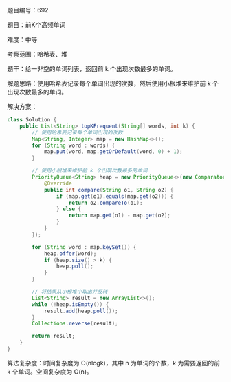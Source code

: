 题目编号：692

题目：前K个高频单词

难度：中等

考察范围：哈希表、堆

题干：给一非空的单词列表，返回前 k 个出现次数最多的单词。

解题思路：使用哈希表记录每个单词出现的次数，然后使用小根堆来维护前 k 个出现次数最多的单词。

解决方案：

```java
class Solution {
    public List<String> topKFrequent(String[] words, int k) {
        // 使用哈希表记录每个单词出现的次数
        Map<String, Integer> map = new HashMap<>();
        for (String word : words) {
            map.put(word, map.getOrDefault(word, 0) + 1);
        }

        // 使用小根堆来维护前 k 个出现次数最多的单词
        PriorityQueue<String> heap = new PriorityQueue<>(new Comparator<String>() {
            @Override
            public int compare(String o1, String o2) {
                if (map.get(o1).equals(map.get(o2))) {
                    return o2.compareTo(o1);
                } else {
                    return map.get(o1) - map.get(o2);
                }
            }
        });

        for (String word : map.keySet()) {
            heap.offer(word);
            if (heap.size() > k) {
                heap.poll();
            }
        }

        // 将结果从小根堆中取出并反转
        List<String> result = new ArrayList<>();
        while (!heap.isEmpty()) {
            result.add(heap.poll());
        }
        Collections.reverse(result);

        return result;
    }
}
```

算法复杂度：时间复杂度为 O(nlogk)，其中 n 为单词的个数，k 为需要返回的前 k 个单词。空间复杂度为 O(n)。